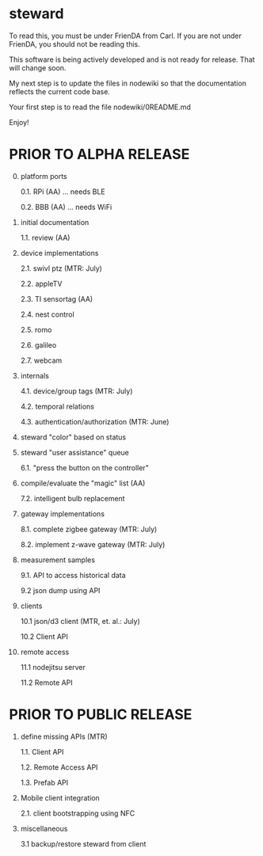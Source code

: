 steward
=======
To read this, you must be under FrienDA from Carl. If you are not under FrienDA, you should not be reading this.

This software is being actively developed and is not ready for release.
That will change soon.

My next step is to update the files in nodewiki so that the documentation reflects the current code base.

Your first step is to read the file nodewiki/0README.md

Enjoy!


PRIOR TO ALPHA RELEASE
======================

0. platform ports

    0.1. RPi (AA) ... needs BLE

    0.2. BBB (AA) ... needs WiFi

1. initial documentation

    1.1. review (AA)

2. device implementations

    2.1. swivl ptz (MTR: July)

    2.2. appleTV

    2.3. TI sensortag (AA)

    2.4. nest control

    2.5. romo

    2.6. galileo

    2.7. webcam

4. internals

   4.1. device/group tags (MTR: July)

   4.2. temporal relations

   4.3. authentication/authorization (MTR: June)

5. steward "color" based on status

6. steward "user assistance" queue

    6.1. "press the button on the controller"

7. compile/evaluate the "magic" list (AA)

    7.2. intelligent bulb replacement

8. gateway implementations

    8.1. complete zigbee gateway (MTR: July)

    8.2. implement z-wave gateway (MTR: July)

9. measurement samples

    9.1. API to access historical data

    9.2 json dump using API

10. clients

    10.1 json/d3 client (MTR, et. al.: July)

    10.2 Client API

11. remote access

    11.1 nodejitsu server

    11.2 Remote API


PRIOR TO PUBLIC RELEASE
=======================

1. define missing APIs (MTR)

    1.1. Client API

    1.2. Remote Access API

    1.3. Prefab API

2. Mobile client integration

    2.1. client bootstrapping using NFC

3. miscellaneous

    3.1 backup/restore steward from client

